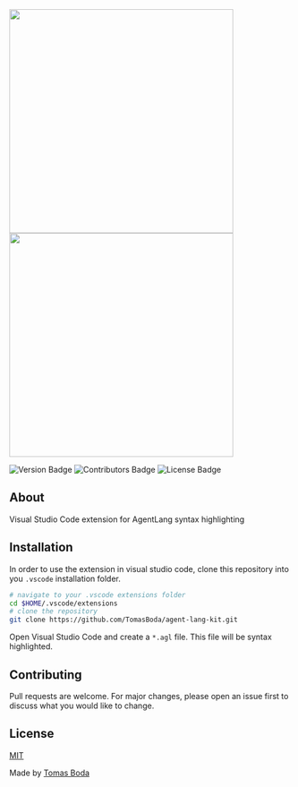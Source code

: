 <img src="https://github.com/TomasBoda/agent-lang/blob/main/assets/logos/agent-lang-kit-logo-black.png#gh-light-mode-only" width="400">
<img src="https://github.com/TomasBoda/agent-lang/blob/main/assets/logos/agent-lang-kit-logo-white.png#gh-dark-mode-only" width="400">

![Version Badge](https://img.shields.io/badge/version-1.0.0-blue?style=flat)
![Contributors Badge](https://img.shields.io/badge/contributors-1-green?style=flat)
![License Badge](https://img.shields.io/badge/license-MIT-red?style=flat)

## About
Visual Studio Code extension for AgentLang syntax highlighting

## Installation
In order to use the extension in visual studio code, clone this repository into you `.vscode` installation folder.
```bash
# navigate to your .vscode extensions folder
cd $HOME/.vscode/extensions
# clone the repository
git clone https://github.com/TomasBoda/agent-lang-kit.git
```
Open Visual Studio Code and create a `*.agl` file. This file will be syntax highlighted.

## Contributing
Pull requests are welcome. For major changes, please open an issue first to discuss what you would like to change.

## License
[MIT](/LICENSE.md)

Made by [Tomas Boda](https://github.com/TomasBoda)